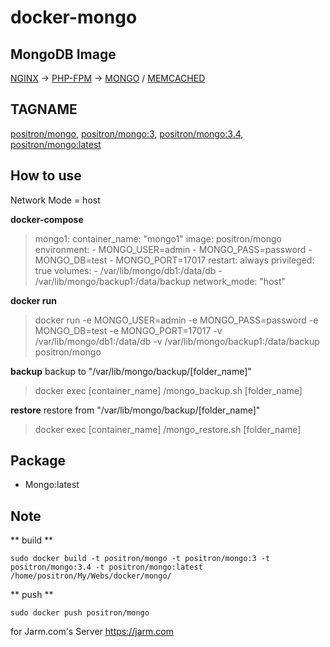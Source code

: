 # docker-mongo

## MongoDB Image
[NGINX](https://github.com/PositronTH/docker-nginx) -> [PHP-FPM](https://github.com/PositronTH/docker-php) -> [MONGO](https://github.com/PositronTH/docker-mongo) / [MEMCACHED](https://github.com/PositronTH/docker-memcached)

## TAGNAME
[positron/mongo](https://github.com/PositronTH/docker-mongo/blob/master/Dockerfile), [positron/mongo:3](https://github.com/PositronTH/docker-mongo/blob/master/Dockerfile), [positron/mongo:3.4](https://github.com/PositronTH/docker-mongo/blob/master/Dockerfile), [positron/mongo:latest](https://github.com/PositronTH/docker-mongo/blob/master/Dockerfile)

## How to use
Network Mode = host

**docker-compose**
>  mongo1:
    container_name: "mongo1"
    image: positron/mongo
    environment:
      - MONGO_USER=admin
      - MONGO_PASS=password
      - MONGO_DB=test
      - MONGO_PORT=17017
    restart: always
    privileged: true
    volumes:
      - /var/lib/mongo/db1:/data/db
      - /var/lib/mongo/backup1:/data/backup
    network_mode: "host"

**docker run**
> docker run -e MONGO_USER=admin -e MONGO_PASS=password -e MONGO_DB=test -e MONGO_PORT=17017 -v  /var/lib/mongo/db1:/data/db -v /var/lib/mongo/backup1:/data/backup positron/mongo

**backup**
backup to "/var/lib/mongo/backup/[folder_name]"
> docker exec [container_name] /mongo_backup.sh [folder_name]

**restore**
restore from "/var/lib/mongo/backup/[folder_name]"
> docker exec [container_name] /mongo_restore.sh [folder_name]


## Package
- Mongo:latest

## Note
** build **
```
sudo docker build -t positron/mongo -t positron/mongo:3 -t positron/mongo:3.4 -t positron/mongo:latest /home/positron/My/Webs/docker/mongo/
```
** push **
```
sudo docker push positron/mongo
```

for Jarm.com's Server
https://jarm.com
